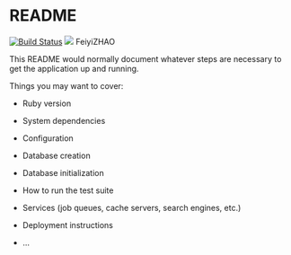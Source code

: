 # README

[![Build Status](https://travis-ci.com/FeiyiZHAO/PROJET-BACK-A.svg?branch=master)](https://travis-ci.com/FeiyiZHAO/PROJET-BACK-A)
<a href="https://codeclimate.com/github/FeiyiZHAO/PROJET-BACK-A/maintainability"><img src="https://api.codeclimate.com/v1/badges/8d71f0828905042a0b2e/maintainability" /></a>
FeiyiZHAO


This README would normally document whatever steps are necessary to get the
application up and running.

Things you may want to cover:

* Ruby version

* System dependencies

* Configuration

* Database creation

* Database initialization

* How to run the test suite

* Services (job queues, cache servers, search engines, etc.)

* Deployment instructions

* ...
